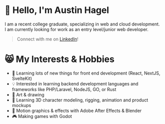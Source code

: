 # 👋 Hello, I'm Austin Hagel

I am a recent college graduate, specializing in web and cloud development. I am currently looking for work as an entry level/junior web developer.

>Connect with me on [LinkedIn](https://i.austinh.io/linkedin/)!

# 😸 My Interests & Hobbies

- 🤹 Learning lots of new things for front end development (React, NextJS, SvelteKit)
- 💡 Interested in learning backend development languages and frameworks like PHP/Laravel, NodeJS, GO, or Rust
- 🎨 Art & drawing
- 🦾 Learning 3D character modeling, rigging, animation and product mockups
- 🏃 Motion graphics & effects with Adobe After Effects & Blender
- 🎮 Making games with Godot

<!--
# 🤹 Skills
| Languages | Frameworks/Libraries | Soft Skills |
|---|---|---|
| HTML/CSS | React | Customer Service |
| JS/TS | Svelte | Communication |
| SQL | Tailwind | Teamwork |
| PHP | MySQL | Collaboration |
|  | NodeJS | |
-->
